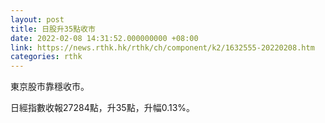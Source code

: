 ```yaml
---
layout: post
title: 日股升35點收市
date: 2022-02-08 14:31:52.000000000 +08:00
link: https://news.rthk.hk/rthk/ch/component/k2/1632555-20220208.htm
categories: rthk
---
```


東京股市靠穩收市。

日經指數收報27284點，升35點，升幅0.13%。
